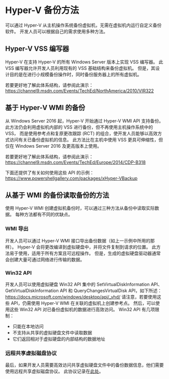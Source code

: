 # <a name="hyper-v-backup-approaches"></a>Hyper-V 备份方法
可以通过 Hyper-V 从主机操作系统备份虚拟机，无需在虚拟机内运行自定义备份软件。  开发人员可以根据自己的需求使用多种方法。
## <a name="hyper-v-vss-writer"></a>Hyper-V VSS 编写器
Hyper-V 在支持 Hyper-V 的所有 Windows Server 版本上实现 VSS 编写器。  此 VSS 编写器允许开发人员利用现有的 VSS 基础结构来备份虚拟机。  但是，其设计目的是在进行小规模备份操作时，同时备份服务器上的所有虚拟机。

若要更好地了解此体系结构，请参阅此演示： https://channel9.msdn.com/Events/TechEd/NorthAmerica/2010/VIR322
## <a name="hyper-v-wmi-based-backup"></a>基于 Hyper-V WMI 的备份
从 Windows Server 2016 起，Hyper-V 开始通过 Hyper-V WMI API 支持备份。  此方法仍会利用虚拟机内部的 VSS 进行备份，但不再使用主机操作系统中的 VSS，  而是使用参考点和复原更改跟踪 (RCT) 的组合，使开发人员能够以高效方式访问有关已备份虚拟机的信息。  此方法比在主机中使用 VSS 更具可伸缩性，但仅在 Windows Server 2016 及更高版本上使用。

若要更好地了解此体系结构，请参阅此演示： https://channel9.msdn.com/Events/TechEd/Europe/2014/CDP-B318 

下面还提供了有关如何使用这些 API 的示例： https://www.powershellgallery.com/packages/xHyper-VBackup
## <a name="methods-for-reading-backups-from-wmi-based-backup"></a>从基于 WMI 的备份读取备份的方法
使用 Hyper-V WMI 创建虚拟机备份时，可以通过三种方法从备份中读取实际数据。  每种方法都有不同的优缺点。
### <a name="wmi-export"></a>WMI 导出
开发人员可以通过 Hyper-V WMI 接口导出备份数据（如上一示例中所用的那样）。  Hyper-V 会将更改编译到虚拟硬盘中，并将文件复制到请求的位置。  此方法易于使用，适用于所有方案且可远程操作。  但是，生成的虚拟硬盘驱动器通常会创建大量可通过网络进行传输的数据。
### <a name="win32-apis"></a>Win32 API
开发人员可以使用虚拟硬盘 Win32 API 集中的 SetVirtualDiskInformation API、GetVirtualDiskInformation API 和 QueryChangesVirtualDisk API，如下所述： https://docs.microsoft.com/windows/desktop/api/_vhd/ 请注意，若要使用这些 API，仍需使用 Hyper-V WMI 在关联的虚拟机上创建参考点。  然后，可以使用这些 Win32 API 对已备份虚拟机的数据进行高效访问。  Win32 API 有几项限制：
* 只能在本地访问
* 不支持从共享的虚拟硬盘文件中读取数据
* 它们返回相对于虚拟硬盘的内部结构的数据地址

### <a name="remote-shared-virtual-disk-protocol"></a>远程共享虚拟磁盘协议
最后，如果开发人员需要高效访问共享虚拟硬盘文件中的备份数据信息，他们需要使用远程共享虚拟磁盘协议。  此协议记录在[此处](https://docs.microsoft.com/openspecs/windows_protocols/ms-rsvd/c865c326-47d6-4a91-a62d-0e8f26007d15)。
